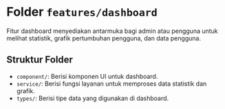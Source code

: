 # Folder `features/dashboard`

Fitur dashboard menyediakan antarmuka bagi admin atau pengguna untuk melihat statistik, grafik pertumbuhan pengguna, dan data pengguna.

## Struktur Folder

- `component/`: Berisi komponen UI untuk dashboard.
- `service/`: Berisi fungsi layanan untuk memproses data statistik dan grafik.
- `types/`: Berisi tipe data yang digunakan di dashboard.

